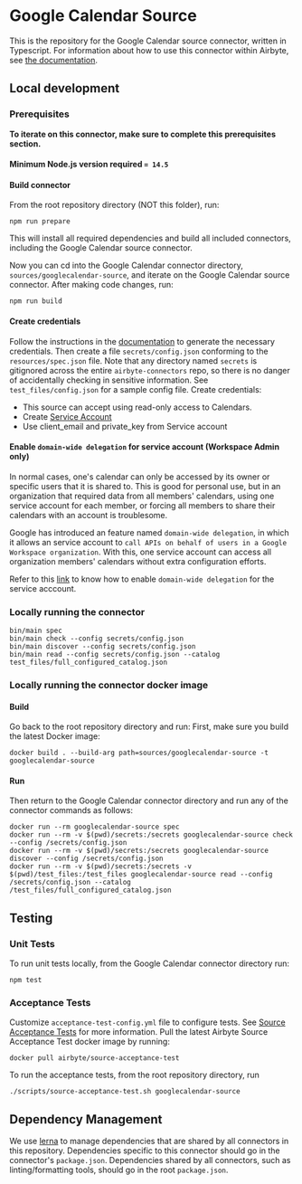# Google Calendar Source

This is the repository for the Google Calendar source connector, written in Typescript.
For information about how to use this connector within Airbyte, see [the
documentation](https://docs.airbyte.io/integrations/sources/googlecalendar).

## Local development

### Prerequisites

**To iterate on this connector, make sure to complete this prerequisites
section.**

#### Minimum Node.js version required `= 14.5`

#### Build connector

From the root repository directory (NOT this folder), run:

```
npm run prepare
```

This will install all required dependencies and build all included connectors,
including the Google Calendar source connector.

Now you can cd into the Google Calendar connector directory, `sources/googlecalendar-source`,
and iterate on the Google Calendar source connector. After making code changes, run:

```
npm run build
```

#### Create credentials

Follow the instructions in the
[documentation](https://docs.airbyte.io/integrations/sources/googlecalendar) to
generate the necessary credentials. Then create a file `secrets/config.json`
conforming to the `resources/spec.json` file. Note that any directory named
`secrets` is gitignored across the entire `airbyte-connectors` repo, so there is
no danger of accidentally checking in sensitive information. See
`test_files/config.json` for a sample config file.
Create credentials:

- This source can accept using read-only access to Calendars.
- Create [Service Account](https://console.cloud.google.com/apis/credentials)
- Use client_email and private_key from Service account

#### Enable `domain-wide delegation` for service account (Workspace Admin only)

In normal cases, one's calendar can only be accessed by its owner or specific users that it is shared to. This is good for personal use, but in an organization that required data from all members' calendars, using one service account for each member, or forcing all members to share their calendars with an account is troublesome.

Google has introduced an feature named `domain-wide delegation`, in which it allows an service account to `call APIs on behalf of users in a Google Workspace organization`. With this, one service account can access all organization members' calendars without extra configuration efforts.

Refer to this [link](https://developers.google.com/workspace/guides/create-credentials#optional_set_up_domain-wide_delegation_for_a_service_account) to know how to enable `domain-wide delegation` for the service acccount.




### Locally running the connector

```
bin/main spec
bin/main check --config secrets/config.json
bin/main discover --config secrets/config.json
bin/main read --config secrets/config.json --catalog test_files/full_configured_catalog.json
```

### Locally running the connector docker image

#### Build

Go back to the root repository directory and run:
First, make sure you build the latest Docker image:

```
docker build . --build-arg path=sources/googlecalendar-source -t googlecalendar-source
```

#### Run

Then return to the Google Calendar connector directory and run any of the connector
commands as follows:

```
docker run --rm googlecalendar-source spec
docker run --rm -v $(pwd)/secrets:/secrets googlecalendar-source check --config /secrets/config.json
docker run --rm -v $(pwd)/secrets:/secrets googlecalendar-source discover --config /secrets/config.json
docker run --rm -v $(pwd)/secrets:/secrets -v $(pwd)/test_files:/test_files googlecalendar-source read --config /secrets/config.json --catalog /test_files/full_configured_catalog.json
```

## Testing

### Unit Tests

To run unit tests locally, from the Google Calendar connector directory run:

```
npm test
```

### Acceptance Tests

Customize `acceptance-test-config.yml` file to configure tests. See [Source
Acceptance
Tests](https://docs.airbyte.io/connector-development/testing-connectors/source-acceptance-tests-reference)
for more information.
Pull the latest Airbyte Source Acceptance Test docker image by running:

```
docker pull airbyte/source-acceptance-test
```

To run the acceptance tests, from the root repository directory, run

```
./scripts/source-acceptance-test.sh googlecalendar-source
```

## Dependency Management

We use [lerna](https://lerna.js.org/) to manage dependencies that are shared by
all connectors in this repository. Dependencies specific to this connector
should go in the connector's `package.json`. Dependencies shared by all
connectors, such as linting/formatting tools, should go in the root
`package.json`.

